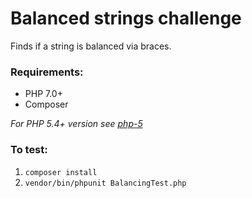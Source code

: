 # Balanced strings challenge
Finds if a string is balanced via braces.

### Requirements:
- PHP 7.0+
- Composer

*For PHP 5.4+ version see [php-5](https://github.com/zablockijj/bw-challenge/tree/php-5)*

### To test:
1. `composer install`
2. `vendor/bin/phpunit BalancingTest.php`
